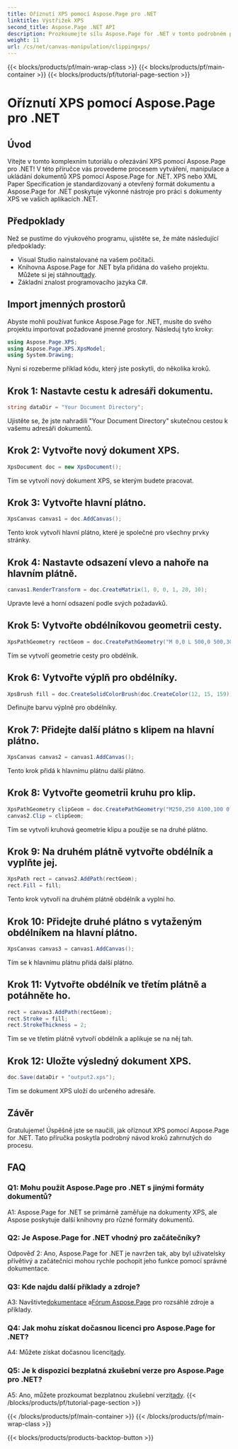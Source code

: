 ```yaml
---
title: Oříznutí XPS pomocí Aspose.Page pro .NET
linktitle: Výstřižek XPS
second_title: Aspose.Page .NET API
description: Prozkoumejte sílu Aspose.Page for .NET v tomto podrobném průvodci ořezáváním dokumentů XPS. Vytvářejte, manipulujte a ukládejte soubory XPS bez námahy.
weight: 11
url: /cs/net/canvas-manipulation/clippingxps/
---
```


{{< blocks/products/pf/main-wrap-class >}}
{{< blocks/products/pf/main-container >}}
{{< blocks/products/pf/tutorial-page-section >}}

# Oříznutí XPS pomocí Aspose.Page pro .NET

## Úvod

Vítejte v tomto komplexním tutoriálu o ořezávání XPS pomocí Aspose.Page pro .NET! V této příručce vás provedeme procesem vytváření, manipulace a ukládání dokumentů XPS pomocí Aspose.Page for .NET. XPS nebo XML Paper Specification je standardizovaný a otevřený formát dokumentu a Aspose.Page for .NET poskytuje výkonné nástroje pro práci s dokumenty XPS ve vašich aplikacích .NET.

## Předpoklady

Než se pustíme do výukového programu, ujistěte se, že máte následující předpoklady:

- Visual Studio nainstalované na vašem počítači.
-  Knihovna Aspose.Page for .NET byla přidána do vašeho projektu. Můžete si jej stáhnout[tady](https://releases.aspose.com/page/net/).
- Základní znalost programovacího jazyka C#.

## Import jmenných prostorů

Abyste mohli používat funkce Aspose.Page for .NET, musíte do svého projektu importovat požadované jmenné prostory. Následuj tyto kroky:

```csharp
using Aspose.Page.XPS;
using Aspose.Page.XPS.XpsModel;
using System.Drawing;
```

Nyní si rozeberme příklad kódu, který jste poskytli, do několika kroků.

## Krok 1: Nastavte cestu k adresáři dokumentu.

```csharp
string dataDir = "Your Document Directory";
```

Ujistěte se, že jste nahradili "Your Document Directory" skutečnou cestou k vašemu adresáři dokumentů.

## Krok 2: Vytvořte nový dokument XPS.

```csharp
XpsDocument doc = new XpsDocument();
```

Tím se vytvoří nový dokument XPS, se kterým budete pracovat.

## Krok 3: Vytvořte hlavní plátno.

```csharp
XpsCanvas canvas1 = doc.AddCanvas();
```

Tento krok vytvoří hlavní plátno, které je společné pro všechny prvky stránky.

## Krok 4: Nastavte odsazení vlevo a nahoře na hlavním plátně.

```csharp
canvas1.RenderTransform = doc.CreateMatrix(1, 0, 0, 1, 20, 10);
```

Upravte levé a horní odsazení podle svých požadavků.

## Krok 5: Vytvořte obdélníkovou geometrii cesty.

```csharp
XpsPathGeometry rectGeom = doc.CreatePathGeometry("M 0,0 L 500,0 500,300 0,300 Z");
```

Tím se vytvoří geometrie cesty pro obdélník.

## Krok 6: Vytvořte výplň pro obdélníky.

```csharp
XpsBrush fill = doc.CreateSolidColorBrush(doc.CreateColor(12, 15, 159));
```

Definujte barvu výplně pro obdélníky.

## Krok 7: Přidejte další plátno s klipem na hlavní plátno.

```csharp
XpsCanvas canvas2 = canvas1.AddCanvas();
```

Tento krok přidá k hlavnímu plátnu další plátno.

## Krok 8: Vytvořte geometrii kruhu pro klip.

```csharp
XpsPathGeometry clipGeom = doc.CreatePathGeometry("M250,250 A100,100 0 1 1 250,50 100,100 0 1 1 250,250");
canvas2.Clip = clipGeom;
```

Tím se vytvoří kruhová geometrie klipu a použije se na druhé plátno.

## Krok 9: Na druhém plátně vytvořte obdélník a vyplňte jej.

```csharp
XpsPath rect = canvas2.AddPath(rectGeom);
rect.Fill = fill;
```

Tento krok vytvoří na druhém plátně obdélník a vyplní ho.

## Krok 10: Přidejte druhé plátno s vytaženým obdélníkem na hlavní plátno.

```csharp
XpsCanvas canvas3 = canvas1.AddCanvas();
```

Tím se k hlavnímu plátnu přidá další plátno.

## Krok 11: Vytvořte obdélník ve třetím plátně a potáhněte ho.

```csharp
rect = canvas3.AddPath(rectGeom);
rect.Stroke = fill;
rect.StrokeThickness = 2;
```

Tím se ve třetím plátně vytvoří obdélník a aplikuje se na něj tah.

## Krok 12: Uložte výsledný dokument XPS.

```csharp
doc.Save(dataDir + "output2.xps");
```

Tím se dokument XPS uloží do určeného adresáře.

## Závěr

Gratulujeme! Úspěšně jste se naučili, jak oříznout XPS pomocí Aspose.Page for .NET. Tato příručka poskytla podrobný návod kroků zahrnutých do procesu.

## FAQ

### Q1: Mohu použít Aspose.Page pro .NET s jinými formáty dokumentů?

A1: Aspose.Page for .NET se primárně zaměřuje na dokumenty XPS, ale Aspose poskytuje další knihovny pro různé formáty dokumentů.

### Q2: Je Aspose.Page for .NET vhodný pro začátečníky?

Odpověď 2: Ano, Aspose.Page for .NET je navržen tak, aby byl uživatelsky přívětivý a začátečníci mohou rychle pochopit jeho funkce pomocí správné dokumentace.

### Q3: Kde najdu další příklady a zdroje?

 A3: Navštivte[dokumentace](https://reference.aspose.com/page/net/) a[Fórum Aspose.Page](https://forum.aspose.com/c/page/39) pro rozsáhlé zdroje a příklady.

### Q4: Jak mohu získat dočasnou licenci pro Aspose.Page for .NET?

 A4: Můžete získat dočasnou licenci[tady](https://purchase.aspose.com/temporary-license/).

### Q5: Je k dispozici bezplatná zkušební verze pro Aspose.Page pro .NET?

 A5: Ano, můžete prozkoumat bezplatnou zkušební verzi[tady](https://releases.aspose.com/).
{{< /blocks/products/pf/tutorial-page-section >}}

{{< /blocks/products/pf/main-container >}}
{{< /blocks/products/pf/main-wrap-class >}}

{{< blocks/products/products-backtop-button >}}
